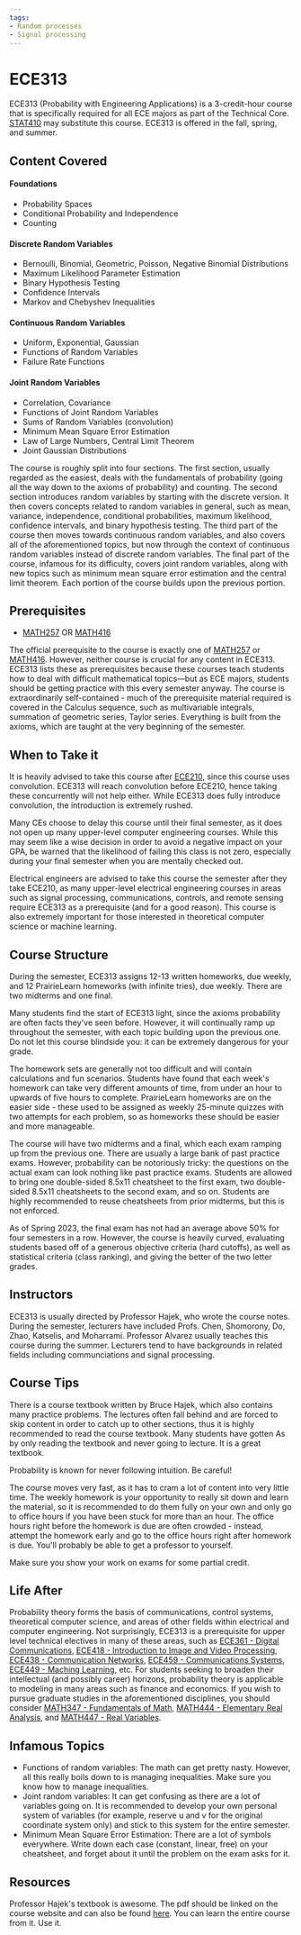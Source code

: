 ```yaml
---
tags:
- Random processes
- Signal processing
---
```

# ECE313

ECE313 (Probability with Engineering Applications) is a 3-credit-hour course that is specifically required for all ECE majors as part of the Technical Core. [STAT410](../Other%20Course%20Offerings/STAT410.md) may substitute this course. ECE313 is offered in the fall, spring, and summer.

## Content Covered

#### Foundations
- Probability Spaces
- Conditional Probability and Independence
- Counting
#### Discrete Random Variables
- Bernoulli, Binomial, Geometric, Poisson, Negative Binomial Distributions
- Maximum Likelihood Parameter Estimation
- Binary Hypothesis Testing
- Confidence Intervals
- Markov and Chebyshev Inequalities
#### Continuous Random Variables
- Uniform, Exponential, Gaussian
- Functions of Random Variables
- Failure Rate Functions
#### Joint Random Variables
- Correlation, Covariance
- Functions of Joint Random Variables
- Sums of Random Variables (convolution)
- Minimum Mean Square Error Estimation
- Law of Large Numbers, Central Limit Theorem
- Joint Gaussian Distributions

The course is roughly split into four sections. The first section, usually regarded as the easiest, deals with the fundamentals of probability (going all the way down to the axioms of probability) and counting. The second section introduces random variables by starting with the discrete version. It then covers concepts related to random variables in general, such as mean, variance, independence, conditional probabilities, maximum likelihood, confidence intervals, and binary hypothesis testing. The third part of the course then moves towards continuous random variables, and also covers all of the aforementioned topics, but now through the context of continuous random variables instead of discrete random variables. The final part of the course, infamous for its difficulty, covers joint random variables, along with new topics such as minimum mean square error estimation and the central limit theorem. Each portion of the course builds upon the previous portion.

## Prerequisites

- [MATH257](../MATH%20Course%20Offerings/MATH257.md) OR [MATH416](../MATH%20Course%20Offerings/MATH416.md)

The official prerequisite to the course is exactly one of [MATH257](../MATH%20Course%20Offerings/MATH257.md) or [MATH416](../MATH%20Course%20Offerings/MATH416.md). However, neither course is crucial for any content in ECE313. ECE313 lists these as prerequisites because these courses teach students how to deal with difficult mathematical topics—but as ECE majors, students should be getting practice with this every semester anyway. The course is extraordinarily self-contained - much of the prerequisite material required is covered in the Calculus sequence, such as multivariable integrals, summation of geometric series, Taylor series. Everything is built from the axioms, which are taught at the very beginning of the semester.

## When to Take it

It is heavily advised to take this course after [ECE210](ECE210.md), since this course uses convolution. ECE313 will reach convolution before ECE210, hence taking these concurrently will not help either. While ECE313 does fully introduce convolution, the introduction is extremely rushed.

Many CEs choose to delay this course until their final semester, as it does not open up many upper-level computer engineering courses. While this may seem like a wise decision in order to avoid a negative impact on your GPA, be warned that the likelihood of failing this class is not zero, especially during your final semester when you are mentally checked out.

Electrical engineers are advised to take this course the semester after they take ECE210, as many upper-level electrical engineering courses in areas such as signal processing, communications, controls, and remote sensing require ECE313 as a prerequisite (and for a good reason). This course is also extremely important for those interested in theoretical computer science or machine learning.

## Course Structure

During the semester, ECE313 assigns 12-13 written homeworks, due weekly, and 12 PrairieLearn homeworks (with infinite tries), due weekly. There are two midterms and one final.

Many students find the start of ECE313 light, since the axioms probability are often facts they've seen before. However, it will continually ramp up throughout the semester, with each topic building upon the previous one. Do not let this course blindside you: it can be extremely dangerous for your grade.

The homework sets are generally not too difficult and will contain calculations and fun scenarios. Students have found that each week's homework can take very different amounts of time, from under an hour to upwards of five hours to complete. PrairieLearn homeworks are on the easier side - these used to be assigned as weekly 25-minute quizzes with two attempts for each problem, so as homeworks these should be easier and more manageable.

The course will have two midterms and a final, which each exam ramping up from the previous one. There are usually a large bank of past practice exams. However, probability can be notoriously tricky: the questions on the actual exam can look nothing like past practice exams. Students are allowed to bring one double-sided 8.5x11 cheatsheet to the first exam, two double-sided 8.5x11 cheatsheets to the second exam, and so on. Students are highly recommended to reuse cheatsheets from prior midterms, but this is not enforced.

As of Spring 2023, the final exam has not had an average above 50% for four semesters in a row. However, the course is heavily curved, evaluating students based off of a generous objective criteria (hard cutoffs), as well as statistical criteria (class ranking), and giving the better of the two letter grades.

## Instructors

ECE313 is usually directed by Professor Hajek, who wrote the course notes. During the semester, lecturers have included Profs. Chen, Shomorony, Do, Zhao, Katselis, and Moharrami. Professor Alvarez usually teaches this course during the summer. Lecturers tend to have backgrounds in related fields including communciations and signal processing.

## Course Tips

There is a course textbook written by Bruce Hajek, which also contains many practice problems. The lectures often fall behind and are forced to skip content in order to catch up to other sections, thus it is highly recommended to read the course textbook. Many students have gotten As by only reading the textbook and never going to lecture. It is a great textbook.

Probability is known for never following intuition. Be careful!

The course moves very fast, as it has to cram a lot of content into very little time. The weekly homework is your opportunity to really sit down and learn the material, so it is recommended to do them fully on your own and only go to office hours if you have been stuck for more than an hour. The office hours right before the homework is due are often crowded - instead, attempt the homework early and go to the office hours right after homework is due. You'll probably be able to get a professor to yourself.

Make sure you show your work on exams for some partial credit.

## Life After

Probability theory forms the basis of communications, control systems, theoretical computer science, and areas of other fields within electrical and computer engineering. Not surprisingly, ECE313 is a prerequisite for upper level technical electives in many of these areas, such as [ECE361 - Digital Communications](ECE361.md), [ECE418 - Introduction to Image and Video Processing](ECE418.md), [ECE438 - Communication Networks](ECE438.md), [ECE459 - Communications Systems](ECE459.md), [ECE449 - Maching Learning](ECE449.md), etc. For students seeking to broaden their intellectual (and possibly career) horizons, probability theory is applicable to modeling in many areas such as finance and economics. If you wish to pursue graduate studies in the aforementioned disciplines, you should consider [MATH347 - Fundamentals of Math](../MATH%20Course%20Offerings/MATH347.md), [MATH444 - Elementary Real Analysis](../MATH%20Course%20Offerings/MATH444.md), and [MATH447 - Real Variables](../MATH%20Course%20Offerings/MATH447.md).

## Infamous Topics

- Functions of random variables: The math can get pretty nasty. However, all this really boils down to is managing inequalities. Make sure you know how to manage inequalities.
- Joint random variables: It can get confusing as there are a lot of variables going on. It is recommended to develop your own personal system of variables (for example, reserve u and v for the original coordinate system only) and stick to this system for the entire semester.
- Minimum Mean Square Error Estimation: There are a lot of symbols everywhere. Write down each case (constant, linear, free) on your cheatsheet, and forget about it until the problem on the exam asks for it.

## Resources

Professor Hajek's textbook is awesome. The pdf should be linked on the course website and can also be found [here](http://hajek.ece.illinois.edu/ECE313Notes.html). You can learn the entire course from it. Use it.